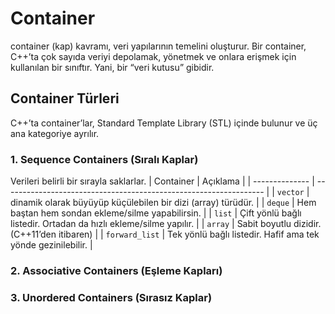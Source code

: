 
# Container
container (kap) kavramı, veri yapılarının temelini oluşturur.
Bir container, C++’ta çok sayıda veriyi depolamak, yönetmek ve onlara erişmek için kullanılan bir sınıftır.
Yani, bir “veri kutusu” gibidir.

## Container Türleri
C++’ta container’lar, Standard Template Library (STL) içinde bulunur ve üç ana kategoriye ayrılır.

### 1. Sequence Containers (Sıralı Kaplar)
Verileri belirli bir sırayla saklarlar.
| Container      | Açıklama                                                          |
| -------------- | ----------------------------------------------------------------- |
| `vector`       | dinamik olarak büyüyüp küçülebilen bir dizi (array) türüdür.      |
| `deque`        | Hem baştan hem sondan ekleme/silme yapabilirsin.                  |
| `list`         | Çift yönlü bağlı listedir. Ortadan da hızlı ekleme/silme yapılır. |
| `array`        | Sabit boyutlu dizidir. (C++11’den itibaren)                       |
| `forward_list` | Tek yönlü bağlı listedir. Hafif ama tek yönde gezinilebilir.      |

### 2. Associative Containers (Eşleme Kapları)
### 3. Unordered Containers (Sırasız Kaplar)
